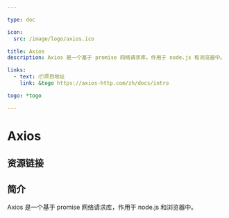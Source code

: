```yaml
---

type: doc

icon:
  src: /image/logo/axios.ico

title: Axios
description: Axios 是一个基于 promise 网络请求库，作用于 node.js 和浏览器中。

links:
  - text: 📦项目地址
    link: &togo https://axios-http.com/zh/docs/intro

togo: *togo

---
```


<ShowLogo />

# Axios

<ShowBreadcrumb />

## 资源链接

<ShowLinks />

## 简介

Axios 是一个基于 promise 网络请求库，作用于 node.js 和浏览器中。